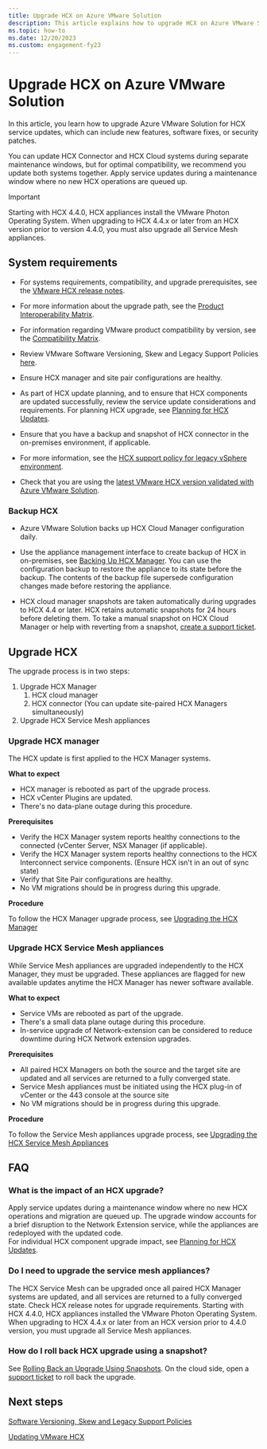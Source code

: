 ```yaml
---
title: Upgrade HCX on Azure VMware Solution 
description: This article explains how to upgrade HCX on Azure VMware Solution. 
ms.topic: how-to
ms.date: 12/20/2023
ms.custom: engagement-fy23
---
```


# Upgrade HCX on Azure VMware Solution

In this article, you learn how to upgrade Azure VMware Solution for HCX service updates, which can include new features, software fixes, or security patches. 

You can update HCX Connector and HCX Cloud systems during separate maintenance windows, but for optimal compatibility, we recommend you update both systems together. Apply service updates during a maintenance window where no new HCX operations are queued up. 

>[!IMPORTANT]
>Starting with HCX 4.4.0, HCX appliances install the VMware Photon Operating System. When upgrading to HCX 4.4.x or later from an HCX version prior to version 4.4.0, you must also upgrade all Service Mesh appliances. 

## System requirements 

- For systems requirements, compatibility, and upgrade prerequisites, see the [VMware HCX release notes](https://docs.vmware.com/en/VMware-HCX/index.html).  

- For more information about the upgrade path, see the [Product Interoperability Matrix](https://interopmatrix.vmware.com/Upgrade?productId=660). 
- For information regarding VMware product compatibility by version, see the [Compatibility Matrix](https://interopmatrix.vmware.com/Interoperability?col=660,&row=0,).
- Review VMware Software Versioning, Skew and Legacy Support Policies [here](https://docs.vmware.com/en/VMware-HCX/4.5/hcx-skew-policy/GUID-787FB2A1-52AF-483C-B595-CF382E728674.html).

- Ensure HCX manager and site pair configurations are healthy.  

- As part of HCX update planning, and to ensure that HCX components are updated successfully, review the service update considerations and requirements. For planning HCX upgrade, see [Planning for HCX Updates](https://docs.vmware.com/en/VMware-HCX/4.5/hcx-user-guide/GUID-61F5CED2-C347-4A31-8ACB-A4553BFC62E3.html). 

- Ensure that you have a backup and snapshot of HCX connector in the on-premises environment, if applicable.
- For more information, see the [HCX support policy for legacy vSphere environment](https://kb.vmware.com/s/article/82702).
- Check that you are using the [latest VMware HCX version validated with Azure VMware Solution](introduction.md#vmware-software-versions).

### Backup HCX 
- Azure VMware Solution backs up HCX Cloud Manager configuration daily.


- Use the appliance management interface to create backup of HCX in on-premises, see [Backing Up HCX Manager](https://docs.vmware.com/en/VMware-HCX/4.4/hcx-user-guide/GUID-6A9D1451-3EF3-4E49-B23E-A9A781E5214A.html). You can use the configuration backup to restore the appliance to its state before the backup. The contents of the backup file supersede configuration changes made before restoring the appliance. 
 
- HCX cloud manager snapshots are taken automatically during upgrades to HCX 4.4 or later. HCX retains automatic snapshots for 24 hours before deleting them. To take a manual snapshot on HCX Cloud Manager or help with reverting from a snapshot, [create a support ticket](https://ms.portal.azure.com/#view/Microsoft_Azure_Support/HelpAndSupportBlade/~/overview). 

## Upgrade HCX 
The upgrade process is in two steps: 
1. Upgrade HCX Manager  
      1. HCX cloud manager  
      1. HCX connector (You can update site-paired HCX Managers simultaneously) 
1. Upgrade HCX Service Mesh appliances 

### Upgrade HCX manager
The HCX update is first applied to the HCX Manager systems.
 
**What to expect**
- HCX manager is rebooted as part of the upgrade process.  
- HCX vCenter Plugins are updated.  
- There's no data-plane outage during this procedure.

**Prerequisites**
- Verify the HCX Manager system reports healthy connections to the connected (vCenter Server, NSX Manager (if applicable). 
- Verify the HCX Manager system reports healthy connections to the HCX Interconnect service components. (Ensure HCX isn't in an out of sync state)
- Verify that Site Pair configurations are healthy. 
- No VM migrations should be in progress during this upgrade.

**Procedure**

To follow the HCX Manager upgrade process, see [Upgrading the HCX Manager](https://docs.vmware.com/en/VMware-HCX/4.5/hcx-user-guide/GUID-02DB88E1-EC81-434B-9AE9-D100E427B31C.html) 

### Upgrade HCX Service Mesh appliances 

While Service Mesh appliances are upgraded independently to the HCX Manager, they must be upgraded. These appliances are flagged for new available updates anytime the HCX Manager has newer software available.

**What to expect**

- Service VMs are rebooted as part of the upgrade.
- There's a small data plane outage during this procedure.
- In-service upgrade of Network-extension can be considered to reduce downtime during HCX Network extension upgrades. 

**Prerequisites**
- All paired HCX Managers on both the source and the target site are updated and all services are returned to a fully converged state. 
- Service Mesh appliances must be initiated using the HCX plug-in of vCenter or the 443 console at the source site 
- No VM migrations should be in progress during this upgrade. 

**Procedure**
 
To follow the Service Mesh appliances upgrade process, see [Upgrading the HCX Service Mesh Appliances](https://docs.vmware.com/en/VMware-HCX/4.5/hcx-user-guide/GUID-EF89A098-D09B-4270-9F10-AEFA37CE5C93.html)   

## FAQ 

### What is the impact of an HCX upgrade? 

Apply service updates during a maintenance window where no new HCX operations and migration are queued up. The upgrade window accounts for a brief disruption to the Network Extension service, while the appliances are redeployed with the updated code.  
For individual HCX component upgrade impact, see [Planning for HCX Updates](https://docs.vmware.com/en/VMware-HCX/4.5/hcx-user-guide/GUID-61F5CED2-C347-4A31-8ACB-A4553BFC62E3.html). 

### Do I need to upgrade the service mesh appliances? 

The HCX Service Mesh can be upgraded once all paired HCX Manager systems are updated, and all services are returned to a fully converged state. Check HCX release notes for upgrade requirements. Starting with HCX 4.4.0, HCX appliances installed the VMware Photon Operating System. When upgrading to HCX 4.4.x or later from an HCX version prior to 4.4.0 version, you must upgrade all Service Mesh appliances. 

### How do I roll back HCX upgrade using a snapshot? 

See [Rolling Back an Upgrade Using Snapshots](https://docs.vmware.com/en/VMware-HCX/4.5/hcx-user-guide/GUID-B34728B9-B187-48E5-AE7B-74E92D09B98B.html).  On the cloud side, open a [support ticket](https://ms.portal.azure.com/#view/Microsoft_Azure_Support/HelpAndSupportBlade/~/overview) to roll back the upgrade. 

## Next steps 
[Software Versioning, Skew and Legacy Support Policies](https://docs.vmware.com/en/VMware-HCX/4.5/hcx-skew-policy/GUID-787FB2A1-52AF-483C-B595-CF382E728674.html)  

[Updating VMware HCX](https://docs.vmware.com/en/VMware-HCX/4.5/hcx-user-guide/GUID-508A94B2-19F6-47C7-9C0D-2C89A00316B9.html) 
